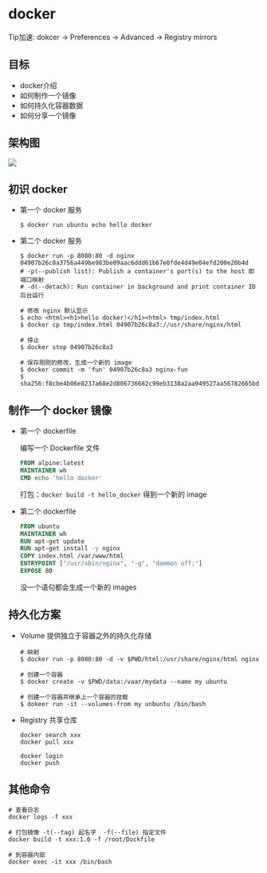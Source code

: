 # docker

Tip加速: dokcer -> Preferences -> Advanced -> Registry mirrors

## 目标

- docker介绍
- 如何制作一个镜像
- 如何持久化容器数据
- 如何分享一个镜像

## 架构图

![](http://ww1.sinaimg.cn/large/a75caef7gy1g3ihcawq4lj20r20f2n1k.jpg)

## 初识 docker

- 第一个 docker 服务

  ```shell
  $ docker run ubuntu echo hello docker
  ```

- 第二个 docker 服务

  ```shell
  $ docker run -p 8080:80 -d nginx
  04907b26c8a3756a449be983be09aac6ddd61b67e0fde4d49e04efd200e20b4d
  # -p(--publish list): Publish a container's port(s) to the host 即端口映射
  # -d(--detach): Run container in background and print container ID 后台运行
  
  # 修改 nginx 默认显示
  $ echo <html><h1>hello docker!</h1><html> tmp/index.html
  $ docker cp tmp/index.html 04907b26c8a3://usr/share/nginx/html
  
  # 停止
  $ docker stop 04907b26c8a3
  
  # 保存刚刚的修改，生成一个新的 image
  $ docker commit -m 'fun' 04907b26c8a3 nginx-fun
  $ sha256:f8cbe4b06e8237a68e2d806736682c99eb3138a2aa949527aa56782665bdf271
  ```

## 制作一个 docker 镜像

- 第一个 dockerfile

  编写一个 Dockerfile 文件

  ```dockerfile
  FROM alpine:latest
  MAINTAINER wh
  CMD echo 'hello docker'
  ```

  打包：`docker build -t hello_docker` 得到一个新的 image

- 第二个 dockerfile

  ```dockerfile
  FROM ubuntu
  MAINTAINER wh
  RUN apt-get update
  RUN apt-get install -y nginx
  COPY index.html /var/www/html
  ENTRYPOINT ["/usr/sbin/nginx", "-g", "daemon off;"]
  EXPOSE 80
  ```

  没一个语句都会生成一个新的 images

## 持久化方案

- Volume 提供独立于容器之外的持久化存储

  ```shell
  # 映射
  $ docker run -p 8080:80 -d -v $PWD/html:/usr/share/nginx/html nginx
  
  # 创建一个容器
  $ docker create -v $PWD/data:/vaar/mydata --name my ubuntu
  
  # 创建一个容器并继承上一个容器的挂载
  $ dokeer run -it --volumes-from my unbuntu /bin/bash
  ```

- Registry 共享仓库

  ```shell
  docker search xxx
  docker pull xxx
  
  docker login
  docker push
  ```

## 其他命令

```shell
# 查看日志
docker logs -f xxx

# 打包镜像 -t(--tag) 起名字  -f(--file) 指定文件
docker build -t xxx:1.0 -f /root/Dockfile

# 到容器内部
docker exec -it xxx /bin/bash
```

